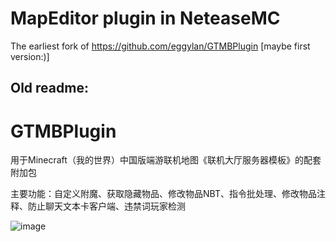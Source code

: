 # MapEditor plugin in NeteaseMC
The earliest fork of https://github.com/eggylan/GTMBPlugin [maybe first version:)]
## Old readme:
# GTMBPlugin

用于Minecraft（我的世界）中国版端游联机地图《联机大厅服务器模板》的配套附加包

主要功能：自定义附魔、获取隐藏物品、修改物品NBT、指令批处理、修改物品注释、防止聊天文本卡客户端、违禁词玩家检测

![image](https://github.com/eggylan/GTMBPlugin/blob/main/readmeimg/01.png)
